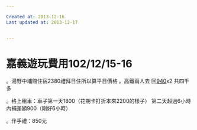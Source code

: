 ```yaml
---

Created at: 2013-12-16
Last updated at: 2013-12-17


---
```


# 嘉義遊玩費用102/12/15-16


。湯野中埔館住宿2380禮拜日住所以算平日價格
。高鐵兩人去
回[940](tel:9404000)x2
共四千多

。格上租車：車子第一天1800（花期卡打折本來2200的樣子）
第二天超過6小時內補差額900（剛好6小時）

。伴手禮：850元


